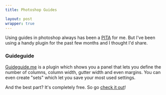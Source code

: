```yaml
---
title: Photoshop Guides

layout: post
wrapper: true
---
```

Using guides in photoshop always has been a [PITA](http://www.urbandictionary.com/define.php?term=PITA "Pain in the Ass") for me. But I've been using a handy plugin for the past few months and I thought I'd share.

### Guideguide

[Guideguide.me](http://guideguide.me) is a plugin which shows you a panel that lets you define  the number of columns, column width, gutter width and even margins. You can even create "sets" which let you save your most used settings.

And the best part? It's completely free. So go [check it out](http://www.guideguide.me)!